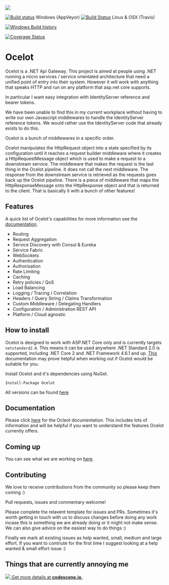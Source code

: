[<img src="http://threemammals.com/images/ocelot_logo.png">](http://threemammals.com/ocelot)

[![Build status](https://ci.appveyor.com/api/projects/status/r6sv51qx36sis1je?branch=develop&svg=true)](https://ci.appveyor.com/project/TomPallister/ocelot-fcfpb) Windows (AppVeyor)
[![Build Status](https://travis-ci.org/ThreeMammals/Ocelot.svg?branch=develop)](https://travis-ci.org/ThreeMammals/Ocelot) Linux & OSX (Travis)

[![Windows Build history](https://buildstats.info/appveyor/chart/TomPallister/ocelot-fcfpb?branch=develop&includeBuildsFromPullRequest=false)](https://ci.appveyor.com/project/TomPallister/ocelot-fcfpb/history?branch=develop)

[![Coverage Status](https://coveralls.io/repos/github/ThreeMammals/Ocelot/badge.svg?branch=develop)](https://coveralls.io/github/ThreeMammals/Ocelot?branch=develop)

# Ocelot

Ocelot is a .NET Api Gateway. This project is aimed at people using .NET running 
a micro services / service orientated architecture 
that need a unified point of entry into their system. However it will work with anything that speaks HTTP and run on any platform that asp.net core supports.

In particular I want easy integration with 
IdentityServer reference and bearer tokens. 

We have been unable to find this in my current workplace
without having to write our own Javascript middlewares 
to handle the IdentityServer reference tokens. We would
rather use the IdentityServer code that already exists
to do this.

Ocelot is a bunch of middlewares in a specific order.

Ocelot manipulates the HttpRequest object into a state specified by its configuration until 
it reaches a request builder middleware where it creates a HttpRequestMessage object which is 
used to make a request to a downstream service. The middleware that makes the request is 
the last thing in the Ocelot pipeline. It does not call the next middleware. 
The response from the downstream service is retrieved as the requests goes back up the Ocelot pipeline. 
There is a piece of middleware that maps the HttpResponseMessage onto the HttpResponse object and that 
is returned to the client. That is basically it with a bunch of other features!

## Features

A quick list of Ocelot's capabilities for more information see the [documentation](http://ocelot.readthedocs.io/en/latest/).

* Routing
* Request Aggregation
* Service Discovery with Consul & Eureka
* Service Fabric
* WebSockets
* Authentication
* Authorisation
* Rate Limiting
* Caching
* Retry policies / QoS
* Load Balancing
* Logging / Tracing / Correlation
* Headers / Query String / Claims Transformation
* Custom Middleware / Delegating Handlers
* Configuration / Administration REST API
* Platform / Cloud agnostic

## How to install

Ocelot is designed to work with ASP.NET Core only and is currently targets `netstandard2.0`. This means it can be used anywhere .NET Standard 2.0 is supported, including .NET Core 2 and .NET Framework 4.6.1 and up. [This](https://docs.microsoft.com/en-us/dotnet/standard/net-standard) documentation may prove helpful when working out if Ocelot would be suitable for you.

Install Ocelot and it's dependencies using NuGet. 

`Install-Package Ocelot`

All versions can be found [here](https://www.nuget.org/packages/Ocelot/)

## Documentation

Please click [here](http://ocelot.readthedocs.io/en/latest/) for the Ocleot documentation. This includes lots of information and will be helpful if you want to understand the features Ocelot currently offers.

## Coming up

You can see what we are working on [here](https://github.com/ThreeMammals/Ocelot/issues).

## Contributing

We love to receive contributions from the community so please keep them coming :) 

Pull requests, issues and commentary welcome!

Please complete the relavent template for issues and PRs. Sometimes it's worth getting in touch with us to discuss changes 
before doing any work incase this is something we are already doing or it might not make sense. We can also give
advice on the easiest way to do things :)

Finally we mark all existing issues as help wanted, small, medium and large effort. If you want to contriute for the first time I suggest looking at a help wanted & small effort issue :)

## Things that are currently annoying me

[![](https://codescene.io/projects/697/status.svg) Get more details at **codescene.io**.](https://codescene.io/projects/697/jobs/latest-successful/results)



